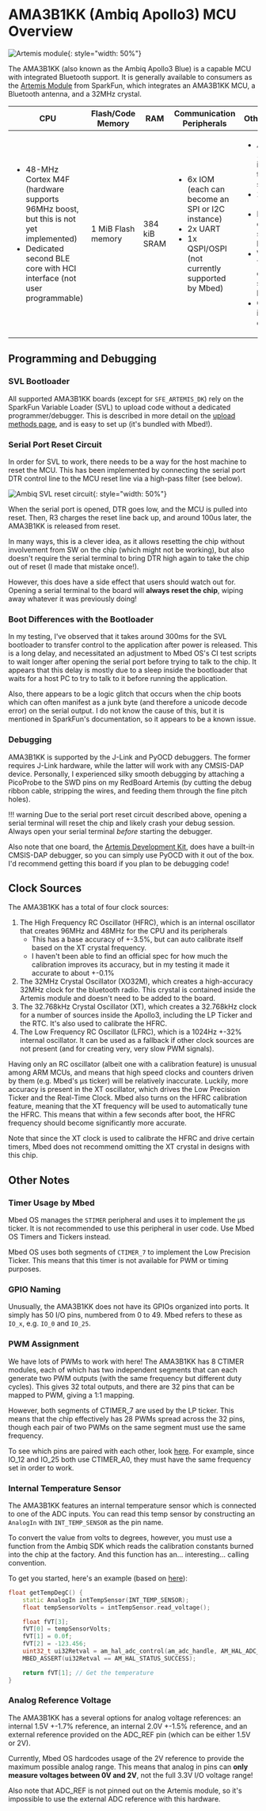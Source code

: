 # AMA3B1KK (Ambiq Apollo3) MCU Overview

![Artemis module](https://www.sparkfun.com/media/catalog/product/cache/a793f13fd3d678cea13d28206895ba0c/1/5/15484-SparkFun_Artemis_Module_-_Low_Power_Machine_Learning_BLE_Cortex-M4F-01b.jpg){: style="width: 50%"}

The AMA3B1KK (also known as the Ambiq Apollo3 Blue) is a capable MCU with integrated Bluetooth support. It is generally available to consumers as the [Artemis Module](https://www.sparkfun.com/sparkfun-artemis-module-low-power-machine-learning-ble-cortex-m4f.html) from SparkFun, which integrates an AMA3B1KK MCU, a Bluetooth antenna, and a 32MHz crystal.

| CPU | Flash/Code Memory | RAM | Communication Peripherals | Other Features |
|---|---|---|---|---|
| <ul><li>48-MHz Cortex M4F (hardware supports 96MHz boost, but this is not yet implemented)</li><li>Dedicated second BLE core with HCI interface (not user programmable)</li></ul> | 1 MiB Flash memory | 384 kiB SRAM | <ul><li>6x IOM (each can become an SPI or I2C instance)</li><li>2x UART</li><li>1x QSPI/OSPI (not currently supported by Mbed)</li></ol> | <ul><li>ADC with 10 muxed inputs, plus temperature sensor</li><li>28x PWM (see below)</li><li>RTC (not currently supported by Mbed)</li><li>Watchdog Timer (not currently supported by Mbed)</li><li>GPIO with interrupt capability</li></ol>|

## Programming and Debugging

### SVL Bootloader
All supported AMA3B1KK boards (except for `SFE_ARTEMIS_DK`) rely on the SparkFun Variable Loader (SVL) to upload code without a dedicated programmer/debugger. This is described in more detail on the [upload methods page](../upload-methods.md#ambiq-svl), and is easy to set up (it's bundled with Mbed!).

### Serial Port Reset Circuit

In order for SVL to work, there needs to be a way for the host machine to reset the MCU. This has been implemented by connecting the serial port DTR control line to the MCU reset line via a high-pass filter (see below).

![Ambiq SVL reset circuit](img/ambiq-svl-reset-circuit.png){: style="width: 50%"}

When the serial port is opened, DTR goes low, and the MCU is pulled into reset. Then, R3 charges the reset line back up, and around 100us later, the AMA3B1KK is released from reset. 

In many ways, this is a clever idea, as it allows resetting the chip without involvement from SW on the chip (which might not be working), but also doesn't require the serial terminal to bring DTR high again to take the chip out of reset (I made that mistake once!).

However, this does have a side effect that users should watch out for. Opening a serial terminal to the board will **always reset the chip**, wiping away whatever it was previously doing!

### Boot Differences with the Bootloader
In my testing, I've observed that it takes around 300ms for the SVL bootloader to transfer control to the application after power is released. This is a long delay, and necessitated an adjustment to Mbed OS's CI test scripts to wait longer after opening the serial port before trying to talk to the chip. It appears that this delay is mostly due to a sleep inside the bootloader that waits for a host PC to try to talk to it before running the application.

Also, there appears to be a logic glitch that occurs when the chip boots which can often manifest as a junk byte (and therefore a unicode decode error) on the serial output. I do not know the cause of this, but it is mentioned in SparkFun's documentation, so it appears to be a known issue.

### Debugging

AMA3B1KK is supported by the J-Link and PyOCD debuggers. The former requires J-Link hardware, while the latter will work with any CMSIS-DAP device. Personally, I experienced silky smooth debugging by attaching a PicoProbe to the SWD pins on my RedBoard Artemis (by cutting the debug ribbon cable, stripping the wires, and feeding them through the fine pitch holes).

!!! warning
    Due to the serial port reset circuit described above, opening a serial terminal will reset the chip and likely crash your debug session. Always open your serial terminal *before* starting the debugger.

Also note that one board, the [Artemis Development Kit](https://www.sparkfun.com/sparkfun-artemis-development-kit.html), does have a built-in CMSIS-DAP debugger, so you can simply use PyOCD with it out of the box. I'd recommend getting this board if you plan to be debugging code!

## Clock Sources

The AMA3B1KK has a total of four clock sources: 

1. The High Frequency RC Oscillator (HFRC), which is an internal oscillator that creates 96MHz and 48MHz for the CPU and its peripherals
    - This has a base accuracy of +-3.5%, but can auto calibrate itself based on the XT crystal frequency.
    - I haven't been able to find an official spec for how much the calibration improves its accuracy, but in my testing it made it accurate to about +-0.1%
2. The 32MHz Crystal Oscillator (XO32M), which creates a high-accuracy 32MHz clock for the bluetooth radio. This crystal is contained inside the Artemis module and doesn't need to be added to the board.
3. The 32.768kHz Crystal Oscillator (XT), which creates a 32.768kHz clock for a number of sources inside the Apollo3, including the LP Ticker and the RTC. It's also used to calibrate the HFRC.
4. The Low Frequency RC Oscillator (LFRC), which is a 1024Hz +-32% internal oscillator. It can be used as a fallback if other clock sources are not present (and for creating very, very slow PWM signals).

Having only an RC oscillator (albeit one with a calibration feature) is unusual among ARM MCUs, and means that high speed clocks and counters driven by them (e.g. Mbed's μs ticker) will be relatively inaccurate. Luckily, more accuracy is present in the XT oscillator, which drives the Low Precision Ticker and the Real-Time Clock. Mbed also turns on the HFRC calibration feature, meaning that the XT frequency will be used to automatically tune the HFRC. This means that within a few seconds after boot, the HFRC frequency should become significantly more accurate.

Note that since the XT clock is used to calibrate the HFRC and drive certain timers, Mbed does not recommend omitting the XT crystal in designs with this chip.

## Other Notes

### Timer Usage by Mbed
Mbed OS manages the `STIMER` peripheral and uses it to implement the μs ticker. It is not recommended to use this peripheral in user code. Use Mbed OS Timers and Tickers instead.

Mbed OS uses both segments of `CTIMER_7` to implement the Low Precision Ticker. This means that this timer is not available for PWM or timing purposes.

### GPIO Naming
Unusually, the AMA3B1KK does not have its GPIOs organized into ports. It simply has 50 I/O pins, numbered from 0 to 49. Mbed refers to these as `IO_x`, e.g. `IO_0` and `IO_25`.

### PWM Assignment
We have lots of PWMs to work with here! The AMA3B1KK has 8 CTIMER modules, each of which has two independent segments that can each generate two PWM outputs (with the same frequency but different duty cycles). This gives 32 total outputs, and there are 32 pins that can be mapped to PWM, giving a 1:1 mapping.

However, both segments of CTIMER_7 are used by the LP ticker. This means that the chip effectively has 28 PWMs spread across the 32 pins, though each pair of two PWMs on the same segment must use the same frequency.

To see which pins are paired with each other, look [here](https://github.com/mbed-ce/mbed-os/blob/95138e4d6a756c72a87cc87a6a87cae4b40d47eb/targets/TARGET_Ambiq_Micro/TARGET_Apollo3/device/PeripheralPins.c#L275). For example, since IO_12 and IO_25 both use CTIMER_A0, they must have the same frequency set in order to work.

### Internal Temperature Sensor

The AMA3B1KK features an internal temperature sensor which is connected to one of the ADC inputs. You can read this temp sensor by constructing an `AnalogIn` with `INT_TEMP_SENSOR` as the pin name.

To convert the value from volts to degrees, however, you must use a function from the Ambiq SDK which reads the calibration constants burned into the chip at the factory. And this function has an... interesting... calling convention.

To get you started, here's an example (based on [here](https://github.com/sparkfun/Arduino_Apollo3/blob/74a4786eef78e0457548d43e23366a20dfa4410e/cores/arduino/sdk/core-implement/CommonAnalog.cpp#L55)):

```cpp
float getTempDegC() {
    static AnalogIn intTempSensor(INT_TEMP_SENSOR);
    float tempSensorVolts = intTempSensor.read_voltage();

    float fVT[3];
    fVT[0] = tempSensorVolts;
    fVT[1] = 0.0f;
    fVT[2] = -123.456;
    uint32_t ui32Retval = am_hal_adc_control(am_adc_handle, AM_HAL_ADC_REQ_TEMP_CELSIUS_GET, fVT);
    MBED_ASSERT(ui32Retval == AM_HAL_STATUS_SUCCESS);

    return fVT[1]; // Get the temperature
}
```

### Analog Reference Voltage

The AMA3B1KK has a several options for analog voltage references: an internal 1.5V +-1.7% reference, an internal 2.0V +-1.5% reference, and an external reference provided on the ADC_REF pin (which can be either 1.5V or 2V).

Currently, Mbed OS hardcodes usage of the 2V reference to provide the maximum possible analog range. This means that analog in pins can **only measure voltages between 0V and 2V**, not the full 3.3V I/O voltage range!

Also note that ADC_REF is not pinned out on the Artemis module, so it's impossible to use the external ADC reference with this hardware.